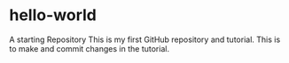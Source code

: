 # hello-world
A starting Repository
This is my first GitHub repository and tutorial.
This is to make and commit changes in the tutorial.
